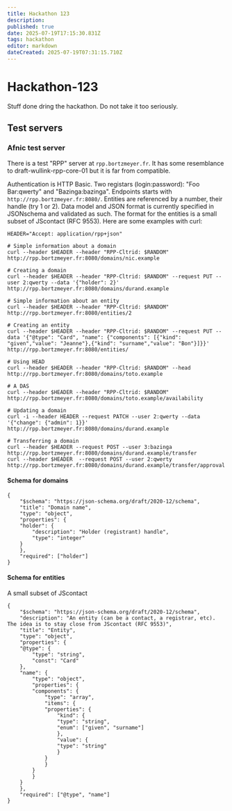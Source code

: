 ```yaml
---
title: Hackathon 123
description: 
published: true
date: 2025-07-19T17:15:30.831Z
tags: hackathon
editor: markdown
dateCreated: 2025-07-19T07:31:15.710Z
---
```


# Hackathon-123

Stuff done dring the hackathon. Do not take it too seriously.
## Test servers

### Afnic test server


There is a test "RPP" server at `rpp.bortzmeyer.fr`. It has some
resemblance to draft-wullink-rpp-core-01 but it is far from
compatible.

Authentication is HTTP Basic. Two registars (login:password): "Foo
Bar:qwerty" and "Bazinga:bazinga". Endpoints starts with
`http://rpp.bortzmeyer.fr:8080/`. Entities are referenced by a number,
their handle (try 1 or 2). Data model and JSON format is currently
specified in JSONschema and validated as such. The format for the
entities is a small subset of JScontact (RFC 9553). Here are some examples with curl:

```
HEADER="Accept: application/rpp+json"

# Simple information about a domain
curl --header $HEADER --header "RPP-Cltrid: $RANDOM" http://rpp.bortzmeyer.fr:8080/domains/nic.example

# Creating a domain
curl --header $HEADER --header "RPP-Cltrid: $RANDOM" --request PUT --user 2:qwerty --data '{"holder": 2}'  http://rpp.bortzmeyer.fr:8080/domains/durand.example

# Simple information about an entity
curl --header $HEADER --header "RPP-Cltrid: $RANDOM" http://rpp.bortzmeyer.fr:8080/entities/2

# Creating an entity
curl --header $HEADER --header "RPP-Cltrid: $RANDOM" --request PUT --data '{"@type": "Card", "name": {"components": [{"kind": "given","value": "Jeanne"},{"kind": "surname","value": "Bon"}]}}'  http://rpp.bortzmeyer.fr:8080/entities/

# Using HEAD 
curl --header $HEADER --header "RPP-Cltrid: $RANDOM" --head http://rpp.bortzmeyer.fr:8080/domains/toto.example

# A DAS
curl --header $HEADER --header "RPP-Cltrid: $RANDOM" http://rpp.bortzmeyer.fr:8080/domains/toto.example/availability

# Updating a domain
curl -i --header HEADER --request PATCH --user 2:qwerty --data '{"change": {"admin": 1}}'  http://rpp.bortzmeyer.fr:8080/domains/durand.example

# Transferring a domain
curl --header $HEADER --request POST --user 3:bazinga http://rpp.bortzmeyer.fr:8080/domains/durand.example/transfer
curl --header $HEADER  --request POST --user 2:qwerty http://rpp.bortzmeyer.fr:8080/domains/durand.example/transfer/approval
```


#### Schema for domains

```
{
    "$schema": "https://json-schema.org/draft/2020-12/schema",
    "title": "Domain name",
    "type": "object",
    "properties": {
	"holder": {
	    "description": "Holder (registrant) handle",
	    "type": "integer"
	}
    },
    "required": ["holder"]
}
```

#### Schema for entities

A small subset of JScontact

```
{
    "$schema": "https://json-schema.org/draft/2020-12/schema",
    "description": "An entity (can be a contact, a registrar, etc). The idea is to stay close from JScontact (RFC 9553)",
    "title": "Entity",
    "type": "object",
    "properties": {
	"@type": {
	    "type": "string",
	    "const": "Card"
	},
	"name": {
	    "type": "object",
	    "properties": {
		"components": {
		    "type": "array",
		    "items": {
			"properties": {
			    "kind": {
				"type": "string",
				"enum": ["given", "surname"]
			    },
			    "value": {
				"type": "string"
			    }			
			}
		    }
		}
	    }	
	}
    },
    "required": ["@type", "name"]
}
``` 

    


